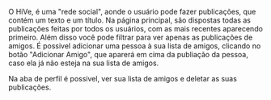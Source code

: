 O HiVe, é uma "rede social", aonde o usuário pode fazer publicações, que contém um texto e um título. Na página principal, são dispostas todas as publicações feitas por todos os usuários, com as mais recentes aparecendo primeiro. Além disso você pode filtrar para ver apenas as publicações de amigos. É possivel adicionar uma pessoa à sua lista de amigos, clicando no botão "Adicionar Amigo", que aparerá em cima da publiação da pessoa, caso ela já não esteja na sua lista de amigos. 

Na aba de perfil é possivel, ver sua lista de amigos e deletar as suas publicações.
